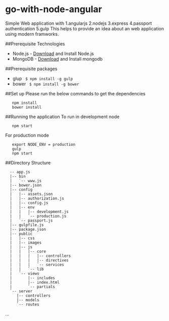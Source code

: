 # go-with-node-angular
Simple Web application with 1.angularjs 2.nodejs 3.express  4.passport authentication 5.gulp
This helps to provide an idea about an web application using modern framworks.

##Prerequisite Technologies
* Node.js - [Download]() and Install Node.js
* MongoDB - [Download]() and Install mongodb

##Prerequisite packages
* glup 
  ``` $ npm install -g gulp```
* bower
  ``` $ npm install -g bower```
  
##Set up
Please run the below commands to get the dependencies 
```
   npm install
   bower install
```

##Running the application
To run in development node 
```
   npm start
```
For production mode
```
   export NODE_ENV = production
   gulp
   npm start
```

##Directory Structure
```
  -- app.js
  |-- bin
  |   `-- www.js
  |-- bower.json
  |-- config
  |   |-- assets.json
  |   |-- authorization.js
  |   |-- config.js
  |   |-- env
  |   |   |-- development.js
  |   |   `-- production.js
  |   `-- passport.js
  |-- gulpfile.js
  |-- package.json
  |-- public
  |   |-- css
  |   |-- images
  |   |-- js
  |   |   |-- core
  |   |   |   |-- controllers
  |   |   |   |-- directives
  |   |   |   `-- services
  |   |   `-- lib
  |   `-- views
  |       |-- includes
  |       |-- index.html
  |       `-- partials
  `-- server
     |-- controllers
     |-- models
     `-- routes
```
…